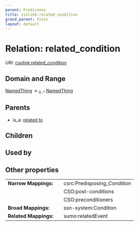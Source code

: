 ```yaml
---
parent: Predicates
title: csolink:related_condition
grand_parent: Slots
layout: default
---
```


# Relation: related_condition




URI: [csolink:related_condition](https://w3id.org/csolink/vocab/related_condition)

## Domain and Range

[NamedThing](NamedThing.md) ->  <sub>0..*</sub> [NamedThing](NamedThing.md)

## Parents

 *  is_a: [related to](related_to.md)

## Children


## Used by


## Other properties

|  |  |  |
| --- | --- | --- |
| **Narrow Mappings:** | | csrc:Predisposing_Condition |
|  | | CSO:post-conditions |
|  | | CSO:preconditioners |
| **Broad Mappings:** | | ssn-system:Condition |
| **Related Mappings:** | | sumo:relatedEvent |


